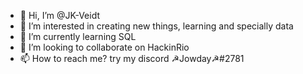 - 👋 Hi, I’m @JK-Veidt
- 👀 I’m interested in creating new things, learning and specially data
- 🌱 I’m currently learning SQL
- 💞️ I’m looking to collaborate on HackinRio
- 📫 How to reach me? try my discord ☭Jowday☭#2781

<!---
JK-Veidt/JK-Veidt is a ✨ special ✨ repository because its `README.md` (this file) appears on your GitHub profile.
You can click the Preview link to take a look at your changes.
--->
